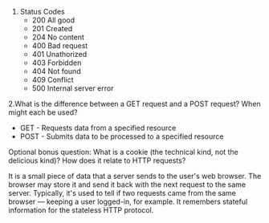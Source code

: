 1. Status Codes
    * 200 All good
    * 201 Created
    * 204 No content
    * 400 Bad request
    * 401 Unathorized
    * 403 Forbidden
    * 404 Not found
    * 409 Conflict
    * 500 Internal server error

2.What is the difference between a GET request and a POST request? When might each be used?

* GET - Requests data from a specified resource
* POST - Submits data to be processed to a specified resource

Optional bonus question: What is a cookie (the technical kind, not the delicious kind)? How does it relate to HTTP requests?

It is a small piece of data that a server sends to the user's web browser. The browser may store it and send it back with the next request to the same server. Typically, it's used to tell if two requests came from the same browser — keeping a user logged-in, for example. It remembers stateful information for the stateless HTTP protocol.